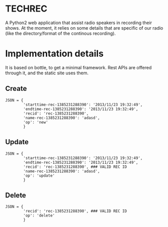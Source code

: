 TECHREC
=======

A Python2 web application that assist radio speakers in recording their shows.
At the moment, it relies on some details that are specific of our radio (like
the directory/format of the continous recording).



Implementation details
======================

It is based on bottle, to get a minimal framework. Rest APIs are offered
through it, and the static site uses them.

Create
--------

    JSON = {
            'starttime-rec-1385231288390': '2013/11/23 19:32:49',
            'endtime-rec-1385231288390': '2013/11/23 19:32:49',
            'recid': 'rec-1385231288390',
            'name-rec-1385231288390': 'adasd',
            'op': 'new'
            }

Update
-------

    JSON = {
            'starttime-rec-1385231288390': '2013/11/23 19:32:49',
            'endtime-rec-1385231288390': '2013/11/23 19:32:49',
            'recid': 'rec-1385231288390', ### VALID REC ID
            'name-rec-1385231288390': 'adasd',
            'op': 'update'
            }

Delete
------
    JSON = {
            'recid': 'rec-1385231288390', ### VALID REC ID
            'op': 'delete'
            }

